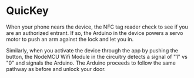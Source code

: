 # QuicKey
When your phone nears the device, the NFC tag reader check to see if you are an authorized entrant. If so, the Arduino in the device powers a servo motor to push an arm against the lock and let you in.



Similarly, when you activate the device through the app by pushing the button, the NodeMCU Wifi Module in the circuitry detects a signal of "1" vs "0" and signals the Arduino. The Arduino proceeds to follow the same pathway as before and unlock your door. 

